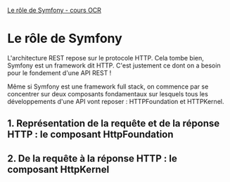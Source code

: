 [Le rôle de Symfony - cours OCR](https://openclassrooms.com/fr/courses/4087036-construisez-une-api-rest-avec-symfony/4280576-le-role-de-symfony)

# Le rôle de Symfony

L'architecture REST repose sur le protocole HTTP. Cela tombe bien, Symfony est un framework dit HTTP. C'est justement ce dont on a besoin pour le fondement d'une API REST !

Même si Symfony est une framework full stack, on commence par se concentrer sur deux composants fondamentaux sur lesquels tous les développements d'une API vont reposer : HTTPFoundation et HTTPKernel.

## 1. Représentation de la requête et de la réponse HTTP : le composant HttpFoundation



## 2. De la requête à la réponse HTTP : le composant HttpKernel

